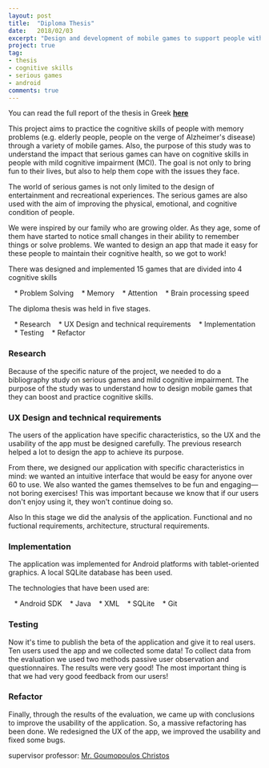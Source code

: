 ```yaml
---
layout: post
title:  "Diploma Thesis"
date:   2018/02/03
excerpt: "Design and development of mobile games to support people with memory problems"
project: true
tag:
- thesis
- cognitive skills
- serious games
- android
comments: true
---
```


You can read the full report of the thesis in Greek  **[here](https://drive.google.com/file/d/1pqMQRbw9K097PA07t6QHAkgKIJYU_Ji2/view?usp=sharing)**

This project aims to practice the cognitive skills of people with memory problems (e.g. elderly people, people on the verge of Alzheimer's disease) through a variety of mobile games.
Also, the purpose of this study was to understand the impact that serious games can have on cognitive skills in people with mild cognitive impairment (MCI). The goal is not only to bring fun to their lives, but also to help them cope with the issues they face.

The world of serious games is not only limited to the design of entertainment and recreational experiences. The serious games are also used with the aim of improving the physical, emotional, and cognitive condition of people.

We were inspired by our family who are growing older. As they age, some of them have started to notice small changes in their ability to remember things or solve problems. We wanted to design an app that made it easy for these people to maintain their cognitive health, so we got to work!

There was designed and implemented 15 games that are divided into 4 cognitive skills 

  &nbsp;&nbsp; * Problem Solving 
  &nbsp;&nbsp; * Memory 
  &nbsp;&nbsp; * Attention 
  &nbsp;&nbsp; * Brain processing speed 

The diploma thesis was held in five stages.

   &nbsp;&nbsp; * Research 
   &nbsp;&nbsp; * UX Design and technical requirements 
   &nbsp;&nbsp; * Implementation 
   &nbsp;&nbsp; * Testing 
   &nbsp;&nbsp; * Refactor 

### Research 

Because of the specific nature of the project, we needed to do a bibliography study on serious games and mild cognitive impairment. 
The purpose of the study was to understand how to design mobile games that they can boost and practice cognitive skills.

### UX Design and technical requirements 

The users of the application have specific characteristics, so the UX and the usability of the app must be designed carefully. The previous research helped a lot to design the app to achieve its purpose.

From there, we designed our application with specific characteristics in mind: we wanted an intuitive interface that would be easy for anyone over 60 to use. We also wanted the games themselves to be fun and engaging—not boring exercises! This was important because we know that if our users don't enjoy using it, they won't continue doing so.
 
Also  In this stage we did the analysis of the application. Functional and no fuctional requirements,  architecture, structural requirements.


### Implementation 

The application was implemented for Android platforms with tablet-oriented graphics.
A local SQLite database has been used.

The technologies that have been used are:

   &nbsp;&nbsp; * Android SDK
   &nbsp;&nbsp; * Java
   &nbsp;&nbsp; * XML
   &nbsp;&nbsp; * SQLite
   &nbsp;&nbsp; * Git


### Testing

Now it's time to publish the beta of the application and give it to real users.
Ten users used the app and we collected some data!
To collect data from the evaluation we used two methods passive user observation and questionnaires.
The results were very good! The most important thing is that we had very good feedback from our users! 

### Refactor

Finally, through the results of the evaluation, we came up with conclusions to improve the usability of the application.
So, a massive refactoring has been done.
We redesigned the UX of the app, we improved the usability and fixed some bugs.

supervisor professor: [Mr. Goumopoulos Christos](https://scholar.google.gr/citations?user=5C9JHkUAAAAJ)
